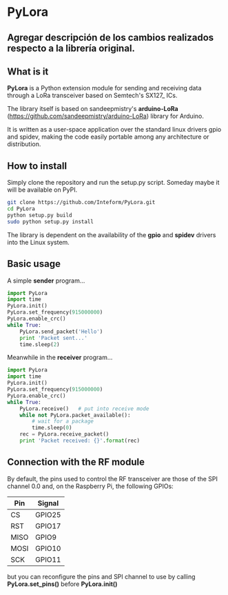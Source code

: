 # PyLora
## Agregar descripción de los cambios realizados respecto a la librería original.

## What is it
**PyLora** is a Python extension module for sending and receiving data through a LoRa transceiver based on Semtech's SX127_ ICs.

The library itself is based on sandeepmistry's **arduino-LoRa** (https://github.com/sandeepmistry/arduino-LoRa) library for Arduino.

It is written as a user-space application over the standard linux drivers gpio and spidev, making the code easily portable among any architecture or distribution.

## How to install
Simply clone the repository and run the setup.py script. Someday maybe it will be available on PyPI.
```bash
git clone https://github.com/Inteform/PyLora.git
cd PyLora
python setup.py build
sudo python setup.py install
```
The library is dependent on the availability of the **gpio** and **spidev** drivers into the Linux system.

## Basic usage
A simple **sender** program...
```python
import PyLora
import time
PyLora.init()
PyLora.set_frequency(915000000)
PyLora.enable_crc()
while True:
    PyLora.send_packet('Hello')
    print 'Packet sent...'
    time.sleep(2)
```
Meanwhile in the **receiver** program...
```python
import PyLora
import time
PyLora.init()
PyLora.set_frequency(915000000)
PyLora.enable_crc()
while True:
    PyLora.receive()   # put into receive mode
    while not PyLora.packet_available():
        # wait for a package
        time.sleep(0)
    rec = PyLora.receive_packet()
    print 'Packet received: {}'.format(rec)
```

## Connection with the RF module
By default, the pins used to control the RF transceiver are those of the SPI channel 0.0 and, on the Raspberry Pi, the following GPIOs:

Pin | Signal
--- | ------
CS | GPIO25
RST | GPIO17
MISO | GPIO9 
MOSI | GPIO10
SCK | GPIO11

but you can reconfigure the pins and SPI channel to use by calling **PyLora.set_pins()** before **PyLora.init()**
